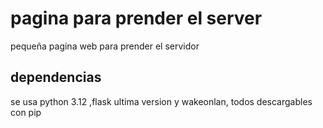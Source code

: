 # pagina para prender el server
pequeña pagina web para prender el servidor
## dependencias
se usa python 3.12 ,flask ultima version y wakeonlan, todos descargables con pip

